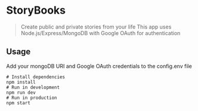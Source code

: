 # StoryBooks

> Create public and private stories from your life
This app uses Node.js/Express/MongoDB with Google OAuth for authentication

## Usage

Add your mongoDB URI and Google OAuth credentials to the config.env file

```
# Install dependencies
npm install
# Run in development
npm run dev
# Run in production
npm start
```
